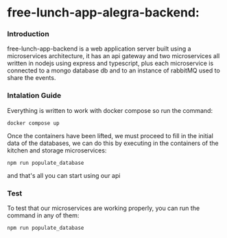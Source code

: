 # free-lunch-app-alegra-backend:
<h3>Introduction</h3>
<p>free-lunch-app-backend is a web application server built using a microservices architecture, it has an api gateway and two microservices all written in nodejs using express and typescript, plus each microservice is connected to a mongo database db and to an instance of rabbitMQ used to share the events.</p>
<h3>Intalation Guide</h3>
<p>Everything is written to work with docker compose so run the command:</p>
<code>docker compose up</code>

<p>Once the containers have been lifted, we must proceed to fill in the initial data of the databases, we can do this by executing in the containers of the kitchen and storage microservices:</p>
<code>npm run populate_database</code>

<p>and that's all you can start using our api</p>
<h3>Test</h3>
<p>To test that our microservices are working properly, you can run the command in any of them:</p>
<code>npm run populate_database</code>
